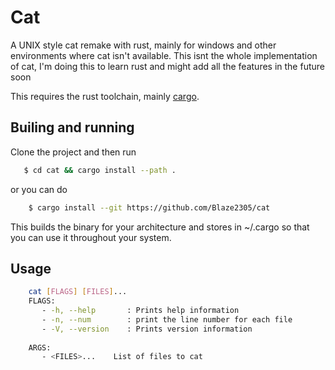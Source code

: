 # Cat

A UNIX style cat remake with rust, mainly for windows and other environments where cat isn't available. 
This isnt the whole implementation of cat, I'm doing this to learn rust and might add all the features in the future soon

This requires the rust toolchain, mainly [cargo](https://doc.rust-lang.org/stable/cargo/).

## Builing and running
Clone the project and then run 
```bash
   $ cd cat && cargo install --path .  
```
or you can do 
```bash
    $ cargo install --git https://github.com/Blaze2305/cat
```
This builds the binary for your architecture and stores in ~/.cargo so that you can use it throughout your system.

## Usage
```bash
    cat [FLAGS] [FILES]...
    FLAGS:
       - -h, --help       : Prints help information
       - -n, --num        : print the line number for each file
       - -V, --version    : Prints version information
    
    ARGS:
       - <FILES>...    List of files to cat
```